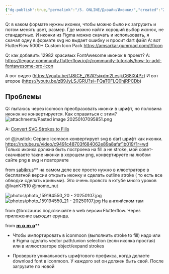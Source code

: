 ```yaml
---
{"dg-publish":true,"permalink":"/5. ONLINE/Дизайн/Иконки/","created":"2025-01-07T09:54:41.352-03:00","updated":"2025-01-07T10:00:59.288-03:00"}
---
```



Q: в каком формате нужны иконки, чтобы можно было их загрузить и потом менять цвет, размер. Где можно найти хороший выбор иконок, не стандартных. И иконки из Figma можно скачать и использовать, я скачал одну в формате svg но выдает ошибку и просит dart файл
A: вот FlutterFlow 5000+ Custom Icon Pack
https://amsarkar.gumroad.com/l/ficon


Q: как добавить 12982 красивых FontAwesome иконок в проект?
A: https://legacy-community.flutterflow.io/c/community-tutorials/how-to-add-fontawesome-pro-icon

А вот видео (https://youtu.be/fJ8tCE_767A?si=dm2LesjkC68IX4Pz)
И вот второе (https://youtu.be/zB9JyLSJGRU?si=FQaT0FLQ0hjRPCDb) 

## Проблемы
Q: пытаюсь через icomoon преобразовать иконки в шрифт, но половина иконок не конвертируется. Как справиться с этим?
![attachments/Pasted image 20250107095851.png](/img/user/5.%20ONLINE/%D0%94%D0%B8%D0%B7%D0%B0%D0%B9%D0%BD/attachments/Pasted%20image%2020250107095851.png)

A: 
[Convert SVG Strokes to Fills](https://iconly.io/tools/svg-convert-stroke-to-fill)

от @jrustick:
Сервис icomoon конвертирует svg в dart шрифт как иконки.
https://rutube.ru/video/c9491c48703f684062e89a8afaf1b019/?r=wd
Только иконка должна быть построена на fill а не stroke, мой совет- скачиваете такие иконки в хорошем png, конвертируете на любом сайте png в svg и повторяете

from [sabikrus](https://t.me/sabikrus)**
на самом деле все просто нужно в илюстраторе в бесплатной версии открыть иконку и сделать outline stroke ( то есть все обводки сделать кривыми). Это очень провсто в ютубе много уроков @IvanK7510 @momo_nut

![photos/photo_159194550_20 - 20250107.jpg](/img/user/Telegram/photos/photo_159194550_20%20-%2020250107.jpg)
![photos/photo_159194550_21 - 20250107.jpg](/img/user/Telegram/photos/photo_159194550_21%20-%2020250107.jpg)
На английском там

from @brozaurus
подключайте в web версии Flutterflow. Через приложение выходит ерунда.

from [𝗺 𝗼 𝗺 𝗼](https://t.me/momo_nut)**
- Чтобы импортировать в iconmoon  (выполнить stroke to fill) надо или в Figma сделать vector path/union selection (если иконка простая) или в иллюстраторе object/expand strokes

- Проверьте уникальность шрифтового префикса, когда делаете download font в iconmoon. У каждого set он должен быть свой. После загрузите по новой
